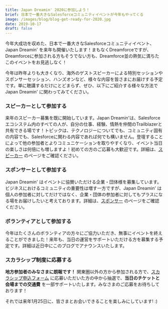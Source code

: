 ```yaml
---
title: Japan Dreamin' 2020に参加しよう！
brief: 日本で一番大きなSalesforceコミュニティイベントが今年もやってくる
image: /images/blog/blog-get-ready-for-2020.jpg
date: 2019-10-17
draft: false
---
```


今年大成功を収めた、日本で一番大きなSalesforceコミュニティイベント、Japan Dreamin' を来年も開催いたします！まもなくDreamforceですが、Dreamforceに参加される方もそうでない方も、Dreamforce並の熱気に満ちたこのイベントをお見逃しなく！

<!--more-->

今年は昨年よりも大きくなり、海外のゲストスピーカーによる特別セッションやスポンサーセッション、ハンズオンなど、様々な内容を皆さまにお届けする予定です。単に聴講するだけにとどまらず、ぜひ、以下にご紹介する様々な方法でJapan Dreamin' に関わってみてください。

### スピーカーとして参加する
来年のスピーカー募集を既に開始しています。Japan Dreamin'は、Salesforceエコシステム内のすべての人が、自分の仕事、経験、情熱を仲間のTrailblazerと共有できる場です！トピックは、テクノロジーについてでも、コミュニティ固有の内容でも、Salesforceに関わる内容であれば何でも構いません。登壇することによって他の参加者とよりコミュニケーションを取りやすくなり、イベント当日の楽しさは何倍にも増しますよ！初めての方のご応募も大歓迎です。詳細は、[スピーカー](https://www.japandreamin.com/speakers) のページをご確認ください。

### スポンサーとして参加する
Japan Dreamin' はイベントに協賛いただける企業・団体様を募集しています。ビジネスにおけるコミュニティの重要性は増す一方ですが、Japan Dreamin' は個人の参加者に対してだけではなく、企業・団体の参加者に対してもプラスになる場をお届けしたいと考えております。詳細は、[スポンサー](https://www.japandreamin.com/partners) のページをご確認ください。

### ボランティアとして参加する
今年はたくさんのボランティアの方々にご協力いただき、無事にイベントを終えることができました！来年も、当日の運営をサポートいただける方を募集する予定です。詳細は近日中にこのブログでアナウンスいたします。

### スカラシップ制度に応募する
**地方参加者のみなさまに朗報です！** 関東圏以外の方から参加される方で、[スカラシップ申込フォーム](https://docs.google.com/forms/d/e/1FAIpQLScrBo2fKdBYJNqpLc2DldD3OORHodzHrsSwbOR5mR9BpfXiFg/viewform?usp=sf_link) に応募いただいた方の中から抽選で、**当日のチケットと会場までの交通費** を一部サポートいたします。みなさまのご応募をお待ちしております！

それでは来年1月25日に、皆さまとお会いできることを楽しみにしています! :)